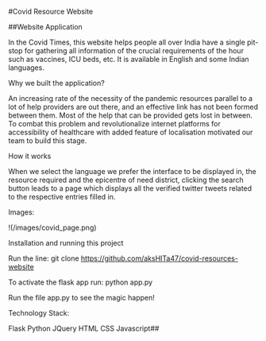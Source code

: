 #Covid Resource Website

##Website Application 

In the Covid Times, this website helps people all over India have a single pit-stop for gathering all information of the 
crucial requirements of the hour such as vaccines, ICU beds, etc. It is available in English and some Indian languages.

Why we built the application?

An increasing rate of the necessity of the pandemic resources parallel to a lot of help providers are out there,
and an effective link has not been formed between them.
Most of the help that can be provided gets lost in between. 
To combat this problem and revolutionalize internet platforms for accessibility of healthcare with added feature of localisation motivated our team to build this stage.

How it works

When we select the language we prefer the interface to be displayed in, the resource required and the epicentre of need district,
clicking the search button leads to a page which displays all the verified twitter tweets related to the respective entries filled in.

Images:

!(/images/covid_page.png)

Installation and running this project


Run the line: 
git clone https://github.com/aksHITa47/covid-resources-website

To activate the flask app run:
python app.py

Run the file app.py to see the magic happen!

Technology Stack:

Flask
Python
JQuery
HTML
CSS
Javascript##